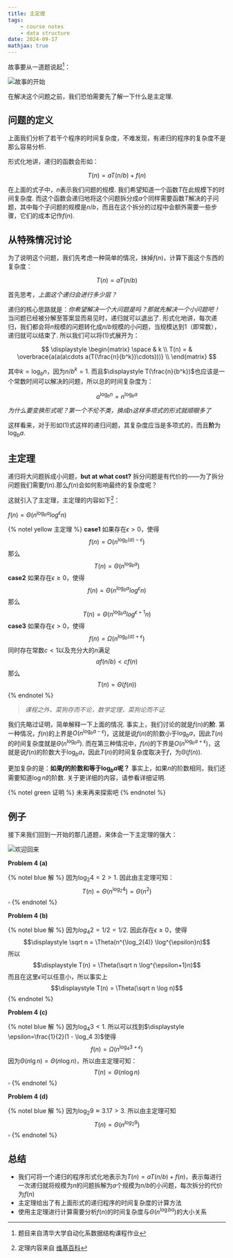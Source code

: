 ```yaml
---
title: 主定理
tags: 
    - course notes
    - data structure
date: 2024-09-17
mathjax: true
---
```


故事要从一道题说起[^2]：

![故事的开始](/images/hw1-master-thm.png)

在解决这个问题之前，我们恐怕需要先了解一下什么是主定理.

## 问题的定义

上面我们分析了若干个程序的时间复杂度，不难发现，有递归的程序的复杂度不是那么容易分析. 

形式化地讲，递归的函数会形如：

$$
T(n) = aT(n/b) + f(n)
$$

在上面的式子中，$n$表示我们问题的规模. 我们希望知道一个函数$T$在此规模下的时间复杂度. 而这个函数会递归地将这个问题拆分成$a$个同样需要函数$T$解决的子问题，其中每个子问题的规模是$n/b$，而且在这个拆分的过程中会额外需要一些步骤，它们的成本记作$f(n)$.

## 从特殊情况讨论

为了说明这个问题，我们先考虑一种简单的情况，抹掉$f(n)$，计算下面这个东西的复杂度：

$$
\begin{equation}
T(n) = aT(n/b) \tag{1}
\end{equation}
$$

首先思考，*上面这个递归会进行多少层？*

递归的核心思路就是：*你希望解决一个大问题是吗？那就先解决一个小问题吧！* 当问题已经被分解至答案显而易见时，递归就可以退出了. 形式化地讲，每次递归，我们都会将$n$规模的问题转化成$n/b$规模的小问题，当规模达到$1$（即常数），递归就可以结束了. 所以我们可以将$(1)$式展开为：

$$
\displaystyle 
\begin{matrix} 
    \space & k \\
    T(n) = &  \overbrace{a(a(a\cdots a(T(\frac{n}{b^k})\cdots)))} \\
\end{matrix}
$$

其中$k=\log_bn$，因为$n/b^k=1$. 而且$\displaystyle T(\frac{n}{b^k})$也应该是一个常数时间可以解决的问题，所以总的时间复杂度为：

$$
\displaystyle a^{\log_b n} = n^{\log_b a}
$$

*为什么要变换形式呢？第一个不伦不类，换成n这样多项式的形式就顺眼多了*

这样看来，对于形如$(1)$式这样的递归问题，其复杂度应当是多项式的，而且**阶**为$\displaystyle \log_b a$.

## 主定理

递归将大问题拆成小问题，**but at what cost?** 拆分问题是有代价的——为了拆分问题我们需要$f(n)$.那么$f(n)$会如何影响最终的复杂度呢？

这就引入了主定理，主定理的内容如下[^1]：

$\displaystyle f(n) = \Theta(n^{\log_b a} log^{\epsilon}n)$


{% notel yellow 主定理 %}
**case1**
如果存在$\epsilon >0$，使得
$$\displaystyle f(n) = O(n^{\log_b (a) - \epsilon})$$
那么
$$\displaystyle T(n) = \Theta(n^{\log_b a})$$
**case2**
如果存在$\epsilon \geq0$，使得
$$\displaystyle f(n) = \Theta(n^{\log_b a} log^{\epsilon}n)$$
那么
$$\displaystyle T(n) = \Theta(n^{\log_b a}log^{\epsilon+1}n)$$
**case3**
如果存在$\epsilon >0$，使得
$$\displaystyle f(n) = \Omega(n^{\log_b (a) + \epsilon})$$
同时存在常数$c < 1$以及充分大的$n$满足
$$
af(n/b)<cf(n)
$$
那么
$$\displaystyle T(n) = \Theta(f(n))$$
{% endnotel %}

> *课程之外，菜狗存而不论，数学定理，菜狗论而不证.*

我们先略过证明，简单解释一下上面的情况. 
事实上，我们讨论的就是$f(n)$的**阶**. 第一种情况，$f(n)$的上界是$O(n^{\log_b a - \epsilon})$，这就是说$f(n)$的阶数小于$\log_b a$，因此$T(n)$的时间复杂度就是$\displaystyle \Theta(n^{\log_b a})$. 而在第三种情况中，$f(n)$的下界是$O(n^{\log_b a + \epsilon})$，这就是说$f(n)$的阶数大于$\log_b a$，因此$T(n)$的时间复杂度取决于$f$，为$\Theta(f(n))$.

更加复杂的是：**如果$f$的阶数和等于$\log_b a$呢？** 事实上，如果$n$的阶数相同，我们还需要知道$\log n$的阶数. 关于更详细的内容，请参看详细证明.

{% notel green 证明 %}
未来再来探索吧
{% endnotel %}

## 例子

接下来我们回到一开始的那几道题，来体会一下主定理的强大：

![欢迎回来](/images/hw1-master-thm.png)

**Problem 4 (a)**

{% notel blue 解 %}
因为$\displaystyle \log_2 4 = 2 > 1$. 因此由主定理可知：
$$T(n) = \Theta(n^{\log_2 4}) = \Theta(n^2)$$ $\square$
{% endnotel %}

**Problem 4 (b)**

{% notel blue 解 %}
因为$log_4 2 = 1/2 = 1/2$. 因此存在$\epsilon \geq 0$，使得
$$\displaystyle \sqrt n = \Theta(n^{\log_2(4)} \log^{\epsilon}n)$$
所以
 $$\displaystyle T(n) = \Theta(\sqrt n \log^{\epsilon+1}n)$$
 而且在这里$\epsilon$可以任意小，所以事实上
 $$\displaystyle T(n) = \Theta(\sqrt n \log n)$$
{% endnotel %}

**Problem 4 \(c\)**

{% notel blue 解 %}
因为$\displaystyle \log_4 3 < 1$. 所以可以找到$\displaystyle \epsilon=\frac{1}{2}(1 - \log_4 3)$使得
 $$\displaystyle f(n) = \Omega(\displaystyle n^{\log_4 3 + \epsilon})$$
 因为$\Theta(n\lg n) = \Theta(n \log n)$，所以由主定理可知：
$$T(n) = \Theta(n \log n)$$$\square$
{% endnotel %}

**Problem 4 (d)**

{% notel blue 解 %}
因为$\log_2 9 \approx 3.17 > 3$. 所以由主定理可知
$$T(n)=\Theta(n^{log_2 9})$$$\square$
{% endnotel %}

## 总结

- 我们可将一个递归的程序形式化地表示为$T(n) = aT(n / b) + f(n)$，表示每进行一次递归就将规模为$n$的问题拆解为$a$个规模为$n / b$的小问题，每次拆分的代价为$f(n)$
- 主定理给出了有上面形式的递归程序的时间复杂度的计算方法
- 使用主定理进行计算需要分析$f(n)$的时间复杂度与$\Theta(n^{\log b a})$的大小关系


[^1]: 定理内容来自 [维基百科](https://zh.wikipedia.org/wiki/%E4%B8%BB%E5%AE%9A%E7%90%86)

[^2]: 题目来自清华大学自动化系数据结构课程作业